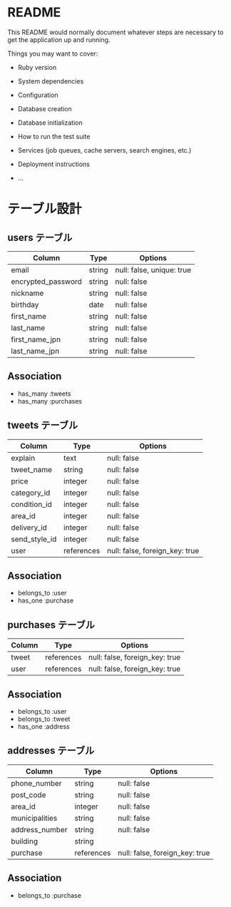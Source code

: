 # README

This README would normally document whatever steps are necessary to get the
application up and running.

Things you may want to cover:

* Ruby version

* System dependencies

* Configuration

* Database creation

* Database initialization

* How to run the test suite

* Services (job queues, cache servers, search engines, etc.)

* Deployment instructions

* ...

# テーブル設計

## users テーブル

| Column                | Type   | Options                   |
| --------------------- | ------ | --------------------------|
| email                 | string | null: false, unique: true |
| encrypted_password    | string | null: false               |
| nickname              | string | null: false               |
| birthday              | date   | null: false               |
| first_name            | string | null: false               |
| last_name             | string | null: false               |
| first_name_jpn        | string | null: false               |
| last_name_jpn         | string | null: false               |

## Association
- has_many :tweets
- has_many :purchases



## tweets テーブル

| Column       | Type      | Options                         |
| -------------| --------- | --------------------------------|
| explain      | text      | null: false                     |
| tweet_name   | string    | null: false                     |
| price        | integer   | null: false                     |
| category_id  | integer   | null: false                     |
| condition_id | integer   | null: false                     |
| area_id      | integer   | null: false                     |
| delivery_id  | integer   | null: false                     |
| send_style_id| integer   | null: false                     |
| user         | references| null: false, foreign_key: true  |

## Association
- belongs_to :user
- has_one :purchase

## purchases テーブル

| Column             | Type       | Options                         |
| ------------------ | ---------- | ------------------------------- |
| tweet              | references | null: false, foreign_key: true  |
| user               | references | null: false, foreign_key: true  |


## Association
- belongs_to :user
- belongs_to :tweet
- has_one    :address

## addresses テーブル

| Column                  | Type      | Options                         |
| ----------------------- | --------- | ------------------------------- |
| phone_number            | string    | null: false                     |
| post_code               | string    | null: false                     |
| area_id                 | integer   | null: false                     |
| municipalities          | string    | null: false                     |
| address_number          | string    | null: false                     |
| building                | string    |                                 |
| purchase                | references| null: false, foreign_key: true  |
 

## Association
- belongs_to :purchase